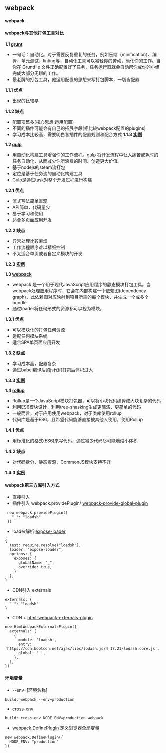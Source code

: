 ## webpack
#### webpack
> 

#### webpack与其他打包工具对比
**1.1 [grunt](https://www.gruntjs.net/)** 
- 一句话：自动化。对于需要反复重复的任务，例如压缩（minification）、编译、单元测试、linting等，自动化工具可以减轻你的劳动，简化你的工作。当你在 Gruntfile 文件正确配置好了任务，任务运行器就会自动帮你或你的小组完成大部分无聊的工作。
- 最老牌的打包工具，他运用配置的思想来写打包脚本，一切皆配置

**1.1.1 优点** 
- 出现的比较早

**1.1.2 缺点**
- 配置项繁多(核心思想:运用配置)
- 不同的插件可能会有自己的拓展字段(相比较webpack配置的plugins)
- 学习成本比较高，需要明白各插件的配置规则和配合方式
**1.1.3 [实例](../packTools/grunt_demo/README.md)**

**1.2 [gulp](https://www.gulpjs.com.cn/)**
- 用自动化构建工具增强你的工作流程。gulp 将开发流程中让人痛苦或耗时的任务自动化，从而减少你所浪费的时间、创造更大价值。
- 基于nodejs的steam流打包
- 定位是基于任务流的自动化构建工具
- Gulp是通过task对整个开发过程进行构建

**1.2.1 优点** 
- 流式写法简单直观
- API简单，代码量少
- 易于学习和使用
- 适合多页面应用开发

**1.2.2 缺点**
- 异常处理比较麻烦
- 工作流程顺序难以精细控制
- 不太适合单页或者自定义模块的开发

**1.2.3 [实例](../packTools/gulp_demo/README.md)**

**1.3 [webpack](https://webpack.docschina.org/concepts/)**
- webpack 是一个用于现代JavaScript应用程序的静态模块打包工具。当webpack处理应用程序时，它会在内部构建一个依赖图(dependency graph)，此依赖图对应映射到项目所需的每个模块，并生成一个或多个bundle
- 通过loader将任何形式的资源都可以视为模块。

**1.3.1 优点** 
- 可以模块化的打包任何资源
- 适配任何模块系统
- 适合SPA单页面应用开发

**1.3.2 缺点**
- 学习成本高，配置复杂
- 通过babel编译后的js代码打包后体积过大

**1.3.3 [实例](../packTools/webpack_demo/README.md)**

**1.4 [rollup](https://www.rollupjs.com/)**
- Rollup是一个JavaScript模块打包器，可以将小块代码编译成大块复杂的代码
- 利用ES6模块设计，利用tree-shasking生成更简洁、更简单的代码
- 一般而言，对于应用使用webpack，对于类库使用rollup
- 代码库是基于ES6，且希望代码能够直接被其他人使用，使用Rollup

**1.4.1 优点** 
- 用标准化的格式(ES6)来写代码，通过减少代码尽可能地缩小体积

**1.4.2 缺点**
- 对代码拆分、静态资源、CommonJS模块支持不好

**1.4.3 [实例](../packTools/webpack_demo/README.md)**


#### webpack第三方库引入方式
- 直接引入 
- 插件引入  webpack.providePlugin/ [webpack-provide-global-plugin](https://www.npmjs.com/package/webpack-provide-global-plugin)
```
 new webpack.providePlugin({
   "_": "loadsh"
 })
```
- loader解析 [expose-loader](https://www.npmjs.com/package/expose-loader)
```
{
  test: require.resolve("loadsh"),
  loader: "expose-loader",
  options: {
    exposes: {
      globalName: "_",
      override: true,
    }
  },
}
```
- CDN引入 externals
```
externals: {
  "_": "loadsh"
}
```
- CDN + [html-webpack-externals-plugin](https://www.npmjs.com/package/html-webpack-externals-plugin)
```
new HtmlWebpackExternalsPlugin({
  externals: [
    {
      module: 'loadsh',
      entry: 'https://cdn.bootcdn.net/ajax/libs/lodash.js/4.17.21/lodash.core.js',
      global: '_',
    },
  ],
})
```
#### 环境变量
- --env=[环境名称]
```
build: webpack --env=production
```
- [cross-env](https://www.npmjs.com/package/cross-env)
```
build: cross-env NODE_ENV=production webpack 
```
- [webpack.DefinePlugin](https://webpack.docschina.org/plugins/define-plugin/) 定义浏览器全局变量
```
new webpack.DefinePlugin({
  NODE_ENV: "production"
})
```

#### 